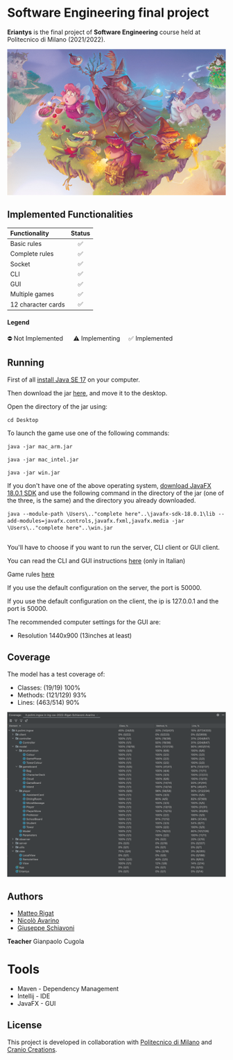 
# Software Engineering final project

**Eriantys** is the final project of **Software Engineering** course held
at Politecnico di Milano (2021/2022).

![Image of the game](src/main/resources/Graphics/eriantysBackground.jpg)

## Implemented Functionalities
| Functionality | Status |
|:-----------------------|:------------------------------------:|
| Basic rules | ✅ |
| Complete rules | ✅ |
| Socket | ✅ |
| CLI | ✅ |
| GUI | ✅ |
| Multiple games | ✅ |
| 12 character cards | ✅ |

#### Legend
⛔ Not Implemented &nbsp;&nbsp;&nbsp;&nbsp; ⚠️ Implementing&nbsp;&nbsp;&nbsp;&nbsp; ✅ Implemented

## Running

First of all [install Java SE 17](https://www.oracle.com/java/technologies/javase/jdk17-archive-downloads.html) on your computer.

Then download the jar [here](Deliverables/Jar/), and move it to the desktop.

Open the directory of the jar using:

```
cd Desktop
```

To launch the game use one of the following commands:

```
java -jar mac_arm.jar
```

```
java -jar mac_intel.jar
```

```
java -jar win.jar
```

If you don't have one of the above operating system, [download JavaFX 18.0.1 SDK](https://gluonhq.com/products/javafx/) and use the following command in the directory of the jar (one of the three, is the same) and the directory you already downloaded.

```
java --module-path \Users\.."complete here"..\javafx-sdk-18.0.1\lib --add-modules=javafx.controls,javafx.fxml,javafx.media -jar \Users\.."complete here"..\win.jar
```

##

You'll have to choose if you want to run the server, CLI client or GUI client.

You can read the CLI and GUI instructions [here](Deliverables/instructions_CLI_GUI.pdf) (only in Italian)

Game rules [here](Deliverables/Gamerules/)

If you use the default configuration on the server, the port is 50000.

If you use the default configuration on the client, the ip is 127.0.0.1 and the port is 50000.

The recommended computer settings for the GUI are: 
* Resolution 1440x900  (13inches at least)

## Coverage
The model has a test coverage of:
* Classes: (19/19) 100%
* Methods: (121/129) 93%
* Lines: (463/514) 90%

![Coverage](Deliverables/coverage.png)


## Authors
* [Matteo Rigat](https://github.com/MatteoRigat)
* [Nicolò Avarino](https://github.com/nicoloavarino)
* [Giuseppe Schiavoni](https://github.com/Giuseppe-Schiavoni)

**Teacher** Gianpaolo Cugola

# Tools
* Maven - Dependency Management
* Intellij - IDE
* JavaFX - GUI

## License
This project is developed in collaboration with [Politecnico di Milano](https://www.polimi.it/) and [Cranio Creations](https://www.craniocreations.it/).

